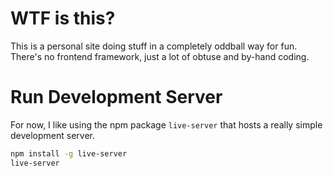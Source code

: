 # WTF is this?
This is a personal site doing stuff in a completely oddball way for fun. There's no frontend framework, just a lot of obtuse and by-hand coding.

# Run Development Server
For now, I like using the npm package `live-server` that hosts a really simple development server.

```bash
npm install -g live-server
live-server
```
